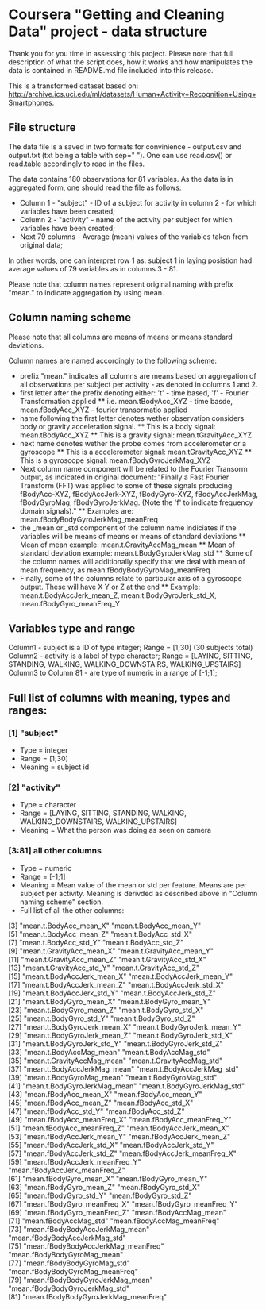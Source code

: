# Coursera "Getting and Cleaning Data" project - data structure

Thank you for you time in assessing this project. Please note that full description of what the script does, how it works and how manipulates the data is contained in README.md file included into this release.

This is a transformed dataset based on: http://archive.ics.uci.edu/ml/datasets/Human+Activity+Recognition+Using+Smartphones.

## File structure 

The data file is a saved in two formats for convinience - output.csv and output.txt (txt being a table with sep=" "). One can use read.csv() or read.table accordingly to read in the files.

The data contains 180 observations for 81 variables. As the data is in aggregated form, one should read the file as follows:

* Column 1 - "subject" - ID of a subject for activity in column 2 - for which variables have been created;
* Column 2 - "activity" - name of the activity per subject for which variables have been created;
* Next 79 columns - Average (mean) values of the variables taken from original data;

In other words, one can interpret row 1 as: subject 1 in laying posistion had average values of 79 variables as in columns 3 - 81.

Please note that column names represent original naming with prefix "mean." to indicate aggregation by using mean.

## Column naming scheme

Please note that all columns are means of means or means standard deviations.

Column names are named accordingly to the following scheme:
* prefix "mean." indicates all columns are means based on aggregation of all observations per subject per activity - as denoted in columns 1 and 2.
* first letter after the prefix denoting either: 't' - time based, 'f' - Fourier Transformation applied
** i.e. mean.tBodyAcc_XYZ - time basde, mean.fBodyAcc_XYZ - fourier transormatio applied
* name following the first letter denotes wether observation considers body or gravity acceleration signal.
** This is a body signal: mean.tBodyAcc_XYZ
** This is a gravity signal: mean.tGravityAcc_XYZ
* next name denotes wether the probe comes from accelerometer or a gyroscope
** This is a accelerometer signal: mean.tGravityAcc_XYZ
** This is a gyroscope signal: mean.fBodyGyroJerkMag_XYZ
* Next column name component will be related to the Fourier Transorm output, as indicated in original document: "Finally a Fast Fourier Transform (FFT) was applied to some of these signals producing fBodyAcc-XYZ, fBodyAccJerk-XYZ, fBodyGyro-XYZ, fBodyAccJerkMag, fBodyGyroMag, fBodyGyroJerkMag. (Note the 'f' to indicate frequency domain signals)."
** Examples are: mean.fBodyBodyGyroJerkMag_meanFreq
* the _mean or _std component of the column name indiciates if the variables will be means of means or means of standard deviations
** Mean of mean example: mean.t.GravityAccMag_mean
** Mean of standard deviation example: mean.t.BodyGyroJerkMag_std
** Some of the column names will additionally specify that we deal with mean of mean frequency, as mean.fBodyBodyGyroMag_meanFreq
* Finally, some of the columns relate to particular axis of a gyroscope output. These will have X Y or Z at the end
** Example: mean.t.BodyAccJerk_mean_Z, mean.t.BodyGyroJerk_std_X, mean.fBodyGyro_meanFreq_Y

## Variables type and range

Column1 - subject is a ID of type integer; Range = [1;30] (30 subjects total)
Column2 - activity is a label of type character; Range = [LAYING, SITTING, STANDING, WALKING, WALKING_DOWNSTAIRS, WALKING_UPSTAIRS]
Column3 to Column 81 - are type of numeric in a range of [-1;1];

## Full list of columns with meaning, types and ranges:

### [1] "subject"
 * Type = integer
 * Range = [1;30]
 * Meaning = subject id
 
### [2] "activity"
 * Type = character
 * Range = [LAYING, SITTING, STANDING, WALKING, WALKING_DOWNSTAIRS, WALKING_UPSTAIRS]
 * Meaning = What the person was doing as seen on camera
 
### [3:81] all other columns 
 * Type = numeric
 * Range = [-1;1]
 * Meaning = Mean value of the mean or std per feature. Means are per subject per activity. Meaning is derivded as described above in "Column naming scheme" section.
 * Full list of all the other columns:
                          
 [3] "mean.t.BodyAcc_mean_X"              "mean.t.BodyAcc_mean_Y"             
 [5] "mean.t.BodyAcc_mean_Z"              "mean.t.BodyAcc_std_X"              
 [7] "mean.t.BodyAcc_std_Y"               "mean.t.BodyAcc_std_Z"              
 [9] "mean.t.GravityAcc_mean_X"           "mean.t.GravityAcc_mean_Y"          
[11] "mean.t.GravityAcc_mean_Z"           "mean.t.GravityAcc_std_X"           
[13] "mean.t.GravityAcc_std_Y"            "mean.t.GravityAcc_std_Z"           
[15] "mean.t.BodyAccJerk_mean_X"          "mean.t.BodyAccJerk_mean_Y"         
[17] "mean.t.BodyAccJerk_mean_Z"          "mean.t.BodyAccJerk_std_X"          
[19] "mean.t.BodyAccJerk_std_Y"           "mean.t.BodyAccJerk_std_Z"          
[21] "mean.t.BodyGyro_mean_X"             "mean.t.BodyGyro_mean_Y"            
[23] "mean.t.BodyGyro_mean_Z"             "mean.t.BodyGyro_std_X"             
[25] "mean.t.BodyGyro_std_Y"              "mean.t.BodyGyro_std_Z"             
[27] "mean.t.BodyGyroJerk_mean_X"         "mean.t.BodyGyroJerk_mean_Y"        
[29] "mean.t.BodyGyroJerk_mean_Z"         "mean.t.BodyGyroJerk_std_X"         
[31] "mean.t.BodyGyroJerk_std_Y"          "mean.t.BodyGyroJerk_std_Z"         
[33] "mean.t.BodyAccMag_mean"             "mean.t.BodyAccMag_std"             
[35] "mean.t.GravityAccMag_mean"          "mean.t.GravityAccMag_std"          
[37] "mean.t.BodyAccJerkMag_mean"         "mean.t.BodyAccJerkMag_std"         
[39] "mean.t.BodyGyroMag_mean"            "mean.t.BodyGyroMag_std"            
[41] "mean.t.BodyGyroJerkMag_mean"        "mean.t.BodyGyroJerkMag_std"        
[43] "mean.fBodyAcc_mean_X"               "mean.fBodyAcc_mean_Y"              
[45] "mean.fBodyAcc_mean_Z"               "mean.fBodyAcc_std_X"               
[47] "mean.fBodyAcc_std_Y"                "mean.fBodyAcc_std_Z"               
[49] "mean.fBodyAcc_meanFreq_X"           "mean.fBodyAcc_meanFreq_Y"          
[51] "mean.fBodyAcc_meanFreq_Z"           "mean.fBodyAccJerk_mean_X"          
[53] "mean.fBodyAccJerk_mean_Y"           "mean.fBodyAccJerk_mean_Z"          
[55] "mean.fBodyAccJerk_std_X"            "mean.fBodyAccJerk_std_Y"           
[57] "mean.fBodyAccJerk_std_Z"            "mean.fBodyAccJerk_meanFreq_X"      
[59] "mean.fBodyAccJerk_meanFreq_Y"       "mean.fBodyAccJerk_meanFreq_Z"      
[61] "mean.fBodyGyro_mean_X"              "mean.fBodyGyro_mean_Y"             
[63] "mean.fBodyGyro_mean_Z"              "mean.fBodyGyro_std_X"              
[65] "mean.fBodyGyro_std_Y"               "mean.fBodyGyro_std_Z"              
[67] "mean.fBodyGyro_meanFreq_X"          "mean.fBodyGyro_meanFreq_Y"         
[69] "mean.fBodyGyro_meanFreq_Z"          "mean.fBodyAccMag_mean"             
[71] "mean.fBodyAccMag_std"               "mean.fBodyAccMag_meanFreq"         
[73] "mean.fBodyBodyAccJerkMag_mean"      "mean.fBodyBodyAccJerkMag_std"      
[75] "mean.fBodyBodyAccJerkMag_meanFreq"  "mean.fBodyBodyGyroMag_mean"        
[77] "mean.fBodyBodyGyroMag_std"          "mean.fBodyBodyGyroMag_meanFreq"    
[79] "mean.fBodyBodyGyroJerkMag_mean"     "mean.fBodyBodyGyroJerkMag_std"     
[81] "mean.fBodyBodyGyroJerkMag_meanFreq"